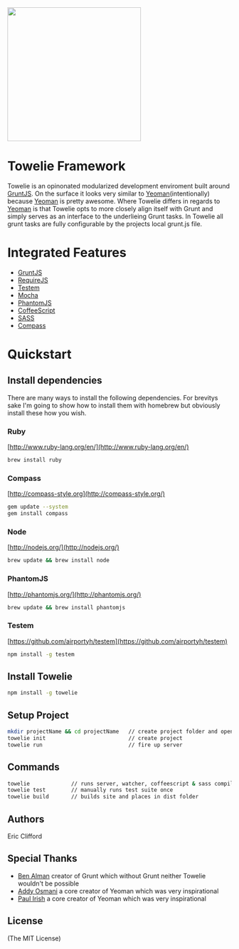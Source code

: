 <img src='http://roundedoff.com/wp-content/uploads/2011/04/towelie.jpg' width='300'/>

# Towelie Framework

Towelie is an opinonated modularized development enviroment built around [GruntJS](http://gruntjs.com). On the surface it looks very similar to [Yeoman](http://yeoman.io)(intentionally) because [Yeoman](http://yeoman.io) is pretty awesome. Where Towelie differs in regards to [Yeoman](http://yeoman.io) is that Towelie opts to more closely align itself with Grunt and simply serves as an interface to the underlieing Grunt tasks. In Towelie all grunt tasks are fully configurable by the projects local grunt.js file.

# Integrated Features
* [GruntJS](http://gruntjs.com/)
* [RequireJS](http://requirejs.com)
* [Testem](https://github.com/airportyh/testem)
* [Mocha](http://visionmedia.github.com/mocha/)
* [PhantomJS](http://phantomjs.org/)
* [CoffeeScript](http://coffeescript.org/)
* [SASS](http://sass-lang.com/)
* [Compass](http://compass-style.org/)

# Quickstart

## Install dependencies

There are many ways to install the following dependencies. For brevitys sake I'm going to show how to install them with homebrew but obviously install these how you wish.

### Ruby
[http://www.ruby-lang.org/en/](http://www.ruby-lang.org/en/)

```bash
brew install ruby
```

### Compass
[http://compass-style.org](http://compass-style.org/)

```bash
gem update --system
gem install compass
```

### Node 
[http://nodejs.org/](http://nodejs.org/)

```bash
brew update && brew install node   
```

### PhantomJS
[http://phantomjs.org/](http://phantomjs.org/)

```bash
brew update && brew install phantomjs
```

### Testem
[https://github.com/airportyh/testem](https://github.com/airportyh/testem)

```bash
npm install -g testem 
```

## Install Towelie

```bash
npm install -g towelie 
```

## Setup Project

```bash
mkdir projectName && cd projectName   // create project folder and open it
towelie init                          // create project
towelie run                           // fire up server
```

## Commands

```bash
towelie             // runs server, watcher, coffeescript & sass compiler and tests 
towelie test        // manually runs test suite once
towelie build       // builds site and places in dist folder
```

## Authors
Eric Clifford

## Special Thanks
* [Ben Alman]() creator of Grunt which without Grunt neither Towelie wouldn't be possible
* [Addy Osmani]() a core creator of Yeoman which was very inspirational
* [Paul Irish]() a core creator of Yeoman which was very inspirational

## License 
(The MIT License)

